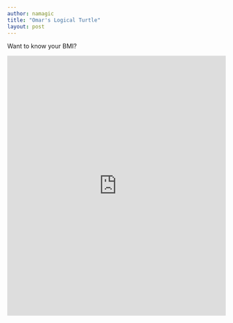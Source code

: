 ```yaml
---
author: namagic
title: "Omar's Logical Turtle"
layout: post
---
```


Want to know your BMI?

<iframe src="https://trinket.io/embed/python/13171b71a2" width="100%" height="600" frameborder="0" marginwidth="0" marginheight="0" allowfullscreen></iframe>

